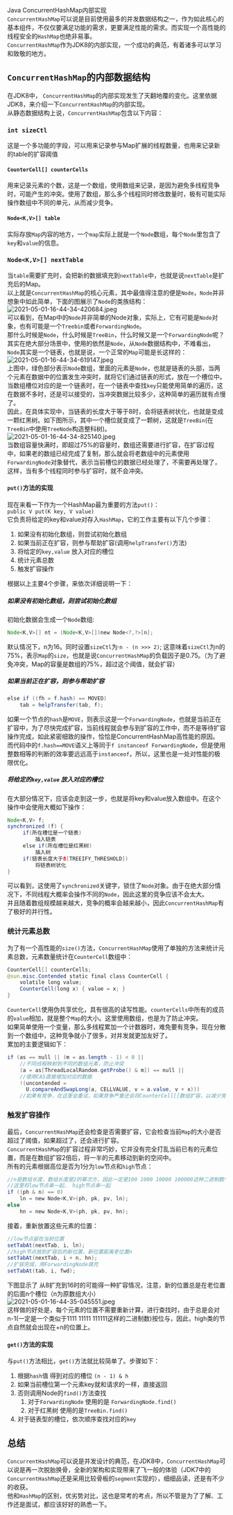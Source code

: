 Java ConcurrentHashMap内部实现<br />`ConcurrentHashMap`可以说是目前使用最多的并发数据结构之一，作为如此核心的基本组件，不仅仅要满足功能的需求，更要满足性能的需求。而实现一个高性能的线程安全的`HashMap`也绝非易事。<br />`ConcurrentHashMap`作为JDK8的内部实现，一个成功的典范，有着诸多可以学习和致敬的地方。
<a name="ARBHh"></a>
## `ConcurrentHashMap`的内部数据结构
在JDK8中， `ConcurrentHashMap`的内部实现发生了天翻地覆的变化。这里依据JDK8，来介绍一下`ConcurrentHashMap`的内部实现。<br />从静态数据结构上说，`ConcurrentHashMap`包含以下内容：
<a name="mwbwj"></a>
### `int sizeCtl`
这是一个多功能的字段，可以用来记录参与Map扩展的线程数量，也用来记录新的table的扩容阈值
<a name="FMkv6"></a>
#### `CounterCell[] counterCells`
用来记录元素的个数，这是一个数组，使用数组来记录，是因为避免多线程竞争时，可能产生的冲突。使用了数组，那么多个线程同时修改数量时，极有可能实际操作数组中不同的单元，从而减少竞争。
<a name="FcpK8"></a>
#### `Node<K,V>[] table`
实际存放`Map`内容的地方，一个`map`实际上就是一个`Node`数组，每个`Node`里包含了`key`和`value`的信息。
<a name="Y1bvo"></a>
### `Node<K,V>[] nextTable`
当`table`需要扩充时，会把新的数据填充到`nextTable`中，也就是说`nextTable`是扩充后的Map。<br />以上就是`ConcurrentHashMap`的核心元素，其中最值得注意的便是`Node`，`Node`并非想象中如此简单，下面的图展示了`Node`的类族结构：<br />![2021-05-01-16-44-34-420684.jpeg](https://cdn.nlark.com/yuque/0/2021/jpeg/396745/1619858861352-aab1a256-4704-4060-b337-9aa624e5a82b.jpeg#clientId=ue95488f0-72f8-4&from=ui&id=ud2028df9&originHeight=385&originWidth=521&originalType=binary&size=34991&status=done&style=shadow&taskId=uc075a14f-07fc-4523-a670-3550cc5e9a5)<br />可以看到，在Map中的`Node`并非简单的Node对象，实际上，它有可能是`Node`对象，也有可能是一个`Treebin`或者`ForwardingNode`。<br />那什么时候是`Node`，什么时候是`TreeBin`，什么时候又是一个`ForwardingNode`呢？<br />其实在绝大部分场景中，使用的依然是`Node`，从`Node`数据结构中，不难看出，`Node`其实是一个链表，也就是说，一个正常的`Map`可能是长这样的：<br />![2021-05-01-16-44-34-619147.jpeg](https://cdn.nlark.com/yuque/0/2021/jpeg/396745/1619858872597-e0d38d9d-d262-49b4-b79a-5ea9757164a5.jpeg#clientId=ue95488f0-72f8-4&from=ui&id=u0591d217&originHeight=424&originWidth=815&originalType=binary&size=29606&status=done&style=shadow&taskId=u6a8cfc2a-9261-49c9-a712-2cd2be7b1bf)<br />上图中，绿色部分表示`Node`数组，里面的元素是`Node`，也就是链表的头部，当两个元素在数据中的位置发生冲突时，就将它们通过链表的形式，放在一个槽位中。<br />当数组槽位对应的是一个链表时，在一个链表中查找`key`只能使用简单的遍历，这在数据不多时，还是可以接受的，当冲突数据比较多少，这种简单的遍历就有点慢了。<br />因此，在具体实现中，当链表的长度大于等于8时，会将链表树状化，也就是变成一颗红黑树。如下图所示，其中一个槽位就变成了一颗树，这就是`TreeBin`(在`TreeBin`中使用`TreeNode`构造整科树)。<br />![2021-05-01-16-44-34-825140.jpeg](https://cdn.nlark.com/yuque/0/2021/jpeg/396745/1619858892987-99990c33-d677-40bc-81de-fb93edc52422.jpeg#clientId=ue95488f0-72f8-4&from=ui&id=udfcb591f&originHeight=473&originWidth=816&originalType=binary&size=45992&status=done&style=shadow&taskId=u667de09f-f2cc-43d9-b5df-8336333038c)<br />当数组容量快满时，即超过75%的容量时，数组还需要进行扩容，在扩容过程中，如果老的数组已经完成了复制，那么就会将老数组中的元素使用`ForwardingNode`对象替代，表示当前槽位的数据已经处理了，不需要再处理了，这样，当有多个线程同时参与扩容时，就不会冲突。
<a name="kYyQP"></a>
#### `put()`方法的实现
现在来看一下作为一个HashMap最为重要的方法`put()`：<br />`public V put(K key, V value)`<br />它负责将给定的key和value对存入`HashMap`，它的工作主要有以下几个步骤：

1. 如果没有初始化数组，则尝试初始化数组
2. 如果当前正在扩容，则参与帮助扩容(调用`helpTransfer()`方法)
3. 将给定的`key,value` 放入对应的槽位
4. 统计元素总数
5. 触发扩容操作

根据以上主要4个步骤，来依次详细说明一下：
<a name="Q9UtM"></a>
##### 如果没有初始化数组，则尝试初始化数组
初始化数据会生成一个`Node`数组:
```java
Node<K,V>[] nt = (Node<K,V>[])new Node<?,?>[n];
```
默认情况下，n为16。同时设置`sizeCtl`为·`n - (n >>> 2)`; 这意味着`sizeCtl`为n的75%，表示`Map`的`size`，也就是说`ConcurrentHashMap`的负载因子是0.75。（为了避免冲突，Map的容量是数组的75%，超过这个阈值，就会扩容）
<a name="G8Cel"></a>
##### 如果当前正在扩容，则参与帮助扩容
```java
else if ((fh = f.hash) == MOVED)
    tab = helpTransfer(tab, f);
```
如果一个节点的`hash`是`MOVE`，则表示这是一个`ForwardingNode`，也就是当前正在扩容中，为了尽快完成扩容，当前线程就会参与到扩容的工作中，而不是等待扩容操作完成，如此紧密细致的操作，恰恰是ConcurrentHashMap高性能的原因。<br />而代码中的`f.hash==MOVE`语义上等同于`f instanceof ForwardingNode`，但是使用整数相等的判断的效率要远远高于`instanceof`，所以，这里也是一处对性能的极限优化。
<a name="umxKM"></a>
##### 将给定的`key,value` 放入对应的槽位
在大部分情况下，应该会走到这一步，也就是将key和value放入数组中。在这个操作中会使用大概如下操作：
```java
Node<K,V> f;
synchronized (f) {
     if(所在槽位是一个链表)
         插入链表
     else if(所在槽位是红黑树)
         插入树
     if(链表长度大于8[TREEIFY_THRESHOLD])
         将链表树状化
}
```
可以看到，这使用了`synchronized`关键字，锁住了`Node`对象。由于在绝大部分情况下，不同线程大概率会操作不同的`Node`，因此这里的竞争应该不会太大。<br />并且随着数组规模越来越大，竞争的概率会越来越小，因此`ConcurrentHashMap`有了极好的并行性。
<a name="AjMki"></a>
### 统计元素总数
为了有一个高性能的`size()`方法，`ConcurrentHashMap`使用了单独的方法来统计元素总数，元素数量统计在`CounterCell`数组中：
```java
CounterCell[] counterCells;
@sun.misc.Contended static final class CounterCell {
    volatile long value;
    CounterCell(long x) { value = x; }
}
```
`CounterCell`使用伪共享优化，具有很高的读写性能。`counterCells`中所有的成员的`value`相加，就是整个`Map`的大小。这里使用数组，也是为了防止冲突。<br />如果简单使用一个变量，那么多线程累加一个计数器时，难免要有竞争，现在分散到一个数组中，这种竞争就小了很多，对并发就更加友好了。<br />累加的主要逻辑如下：
```java
if (as == null || (m = as.length - 1) < 0 ||
    //不同线程映射到不同的数组元素，防止冲突
    (a = as[ThreadLocalRandom.getProbe() & m]) == null ||
    //使用CAS直接增加对应的数据
    !(uncontended =
      U.compareAndSwapLong(a, CELLVALUE, v = a.value, v + x)))
    //如果有竞争，在这里会重试，如果竞争严重还会将CounterCell[]数组扩容，以减少竞争
```
<a name="zBcua"></a>
### 触发扩容操作
最后，`ConcurrentHashMap`还会检查是否需要扩容，它会检查当前`Map`的大小是否超过了阈值，如果超过了，还会进行扩容。<br />`ConcurrentHashMap`的扩容过程非常巧妙，它并没有完全打乱当前已有的元素位置，而是在数组扩容2倍后，将一半的元素移动到新的空间中。<br />所有的元素根据高位是否为1分为`low`节点和`high`节点：
```java
//n是数组长度，数组长度是2的幂次方，因此一定是100 1000 10000 100000这种二进制数字
//这里将low节点串一起， high节点串一起
if ((ph & n) == 0)
    ln = new Node<K,V>(ph, pk, pv, ln);
else
    hn = new Node<K,V>(ph, pk, pv, hn);
```
接着，重新放置这些元素的位置：
```java
//low节点留在当前位置
setTabAt(nextTab, i, ln);
//high节点放到扩容后的新位置，新位置距离老位置n
setTabAt(nextTab, i + n, hn);
//扩容完成，用ForwardingNode填充
setTabAt(tab, i, fwd);
```
下图显示了 从8扩充到16时的可能得一种扩容情况，注意，新的位置总是在老位置的后面n个槽位（n为原数组大小）<br />![2021-05-01-16-44-35-045551.jpeg](https://cdn.nlark.com/yuque/0/2021/jpeg/396745/1619858907305-3d39cb49-389c-4ee1-bfaa-b61fb92d1054.jpeg#clientId=ue95488f0-72f8-4&from=ui&id=uddafcb3c&originHeight=801&originWidth=818&originalType=binary&size=67937&status=done&style=shadow&taskId=u89f84b6a-ab88-47c9-ac52-cf899aff2c5)<br />这样做的好处是，每个元素的位置不需要重新计算，进行查找时，由于总是会对n-1(一定是一个类似于1111 11111 111111这样的二进制数)按位与，因此，high类的节点自然就会出现在+n的位置上。
<a name="iPfgG"></a>
#### `get()`方法的实现
与`put()`方法相比，`get()`方法就比较简单了。步骤如下：

1. 根据`hash`值 得到对应的槽位 `(n - 1) & h`
2. 如果当前槽位第一个元素key就和请求的一样，直接返回
3. 否则调用Node的`find()`方法查找
   1. 对于`ForwardingNode` 使用的是 `ForwardingNode.find()`
   2. 对于红黑树 使用的是`TreeBin.find()`
4. 对于链表型的槽位，依次顺序查找对应的`key`
<a name="ayP9d"></a>
## 总结
`ConcurrentHashMap`可以说是并发设计的典范，在JDK8中，`ConcurrentHashMap`可以说是再一次脱胎换骨，全新的架构和实现带来了飞一般的体验（JDK7中的`ConcurrentHashMap`还是采用比较骨板的`segment`实现的），细细品读，还是有不少的收获。<br />他和`HashMap`的区别，优劣势对比，这也是常考的考点，所以不管是为了了解、工作还是面试，都应该好好的熟悉一下。
